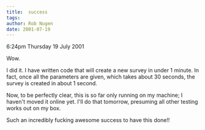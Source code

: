 ```yaml
---
title:  success
tags: 
author: Rob Nugen
date: 2001-07-19
---
```


<p class=date>6:24pm Thursday 19 July 2001</p>

<p>Wow.</p>

<p>I did it.  I have written code that will create a new survey in under 1
minute.  In fact, once all the parameters are given, which takes about 30
seconds, the survey is created in about 1 second.</p>

<p>Now, to be perfectly clear, this is so far only running on my machine; I
haven't moved it online yet.  I'll do that tomorrow, presuming all other
testing works out on my box.</p>

<p>Such an incredibly fucking awesome success to have this done!!</p>
